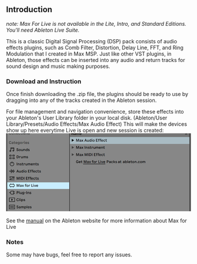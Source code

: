 ## Introduction
*note: Max For Live is not available in the Lite, Intro, and Standard Editions. You'll need Ableton Live Suite.*

This is a classic Digital Signal Processing (DSP) pack consists of audio effects plugins, such as Comb Filter, Distortion, Delay Line, FFT, and Ring Modulation that I created in Max MSP. Just like other VST plugins, in Ableton, those effects can be inserted into any audio and return tracks for sound design and music making purposes. 

### Download and Instruction
Once finish downloading the .zip file, the plugins should be ready to use by dragging into any of the tracks created in the Ableton session. 

For file management and navigation convenience, store these effects into your Ableton's User Library folder in your local disk. (Ableton/User Library/Presets/Audio Effects/Max Audio Effect)
This will make the devices show up here everytime Live is open and new session is created:
![](./MaxforLive.png)

See the [manual](https://www.ableton.com/en/manual/max-for-live/) on the Ableton website for more information about Max for Live

### Notes
Some may have bugs, feel free to report any issues. 
